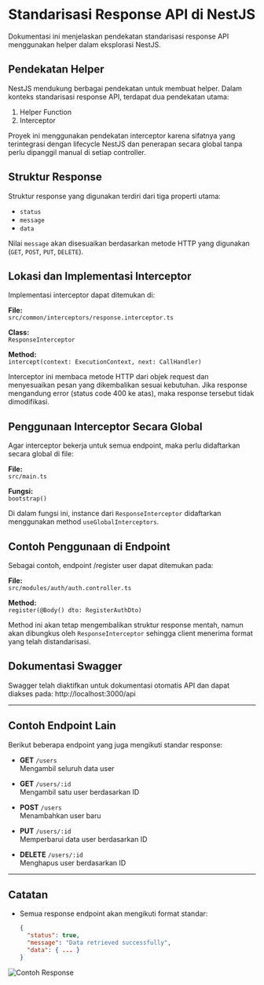 # Standarisasi Response API di NestJS

Dokumentasi ini menjelaskan pendekatan standarisasi response API menggunakan helper dalam eksplorasi NestJS.

## Pendekatan Helper

NestJS mendukung berbagai pendekatan untuk membuat helper. Dalam konteks standarisasi response API, terdapat dua pendekatan utama:

1. Helper Function  
2. Interceptor

Proyek ini menggunakan pendekatan interceptor karena sifatnya yang terintegrasi dengan lifecycle NestJS dan penerapan secara global tanpa perlu dipanggil manual di setiap controller.

## Struktur Response

Struktur response yang digunakan terdiri dari tiga properti utama:

- `status`  
- `message`  
- `data`

Nilai `message` akan disesuaikan berdasarkan metode HTTP yang digunakan (`GET`, `POST`, `PUT`, `DELETE`).

## Lokasi dan Implementasi Interceptor

Implementasi interceptor dapat ditemukan di:

**File:**  
`src/common/interceptors/response.interceptor.ts`

**Class:**  
`ResponseInterceptor`

**Method:**  
`intercept(context: ExecutionContext, next: CallHandler)`

Interceptor ini membaca metode HTTP dari objek request dan menyesuaikan pesan yang dikembalikan sesuai kebutuhan. Jika response mengandung error (status code 400 ke atas), maka response tersebut tidak dimodifikasi.

## Penggunaan Interceptor Secara Global

Agar interceptor bekerja untuk semua endpoint, maka perlu didaftarkan secara global di file:

**File:**  
`src/main.ts`

**Fungsi:**  
`bootstrap()`

Di dalam fungsi ini, instance dari `ResponseInterceptor` didaftarkan menggunakan method `useGlobalInterceptors`.

## Contoh Penggunaan di Endpoint

Sebagai contoh, endpoint /register user dapat ditemukan pada:

**File:**  
`src/modules/auth/auth.controller.ts`

**Method:**  
`register(@Body() dto: RegisterAuthDto)`

Method ini akan tetap mengembalikan struktur response mentah, namun akan dibungkus oleh `ResponseInterceptor` sehingga client menerima format yang telah distandarisasi.

## Dokumentasi Swagger

Swagger telah diaktifkan untuk dokumentasi otomatis API dan dapat diakses pada: http://localhost:3000/api

---

## Contoh Endpoint Lain

Berikut beberapa endpoint yang juga mengikuti standar response:

- **GET** `/users`  
  Mengambil seluruh data user

- **GET** `/users/:id`  
  Mengambil satu user berdasarkan ID

- **POST** `/users`  
  Menambahkan user baru

- **PUT** `/users/:id`  
  Memperbarui data user berdasarkan ID

- **DELETE** `/users/:id`  
  Menghapus user berdasarkan ID

---

## Catatan

- Semua response endpoint akan mengikuti format standar:  
  ```json
  {
    "status": true,
    "message": "Data retrieved successfully",
    "data": { ... }
  }

![Contoh Response](docs/images/response-example.png)